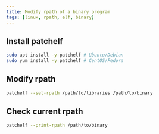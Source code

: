 ```yaml
---
title: Modify rpath of a binary program
tags: [linux, rpath, elf, binary]
---
```


## Install patchelf

```sh
sudo apt install -y patchelf # Ubuntu/Debian
sudo yum install -y patchelf # CentOS/Fedora
```

## Modify rpath

```sh
patchelf --set-rpath /path/to/libraries /path/to/binary
```

## Check current rpath

```sh
patchelf --print-rpath /path/to/binary
```
